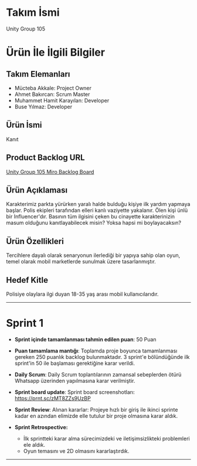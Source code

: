 # **Takım İsmi**

Unity Group 105

# Ürün İle İlgili Bilgiler

## Takım Elemanları
- Mücteba Akkale: Project Owner
- Ahmet Bakırcan: Scrum Master
- Muhammet Hamit Karayılan: Developer
- Buse Yılmaz: Developer

## Ürün İsmi

Kanıt

## Product Backlog URL

[Unity Group 105 Miro Backlog Board](https://miro.com/app/board/uXjVK1Zxcfw=/?share_link_id=701000237307)

## Ürün Açıklaması

Karakterimiz parkta yürürken yaralı halde bulduğu kişiye ilk yardım yapmaya başlar. Polis ekipleri tarafından elleri kanlı vaziyette yakalanır. Ölen kişi ünlü bir Influencer'dır. Basının tüm ilgisini çeken bu cinayette karakterinizin masum olduğunu kanıtlayabilecek misin? Yoksa hapsi mi boylayacaksın?

## Ürün Özellikleri

 Tercihlere dayalı olarak senaryonun ilerlediği bir yapıya sahip olan oyun, temel olarak mobil marketlerde sunulmak üzere tasarlanmıştır.

## Hedef Kitle

 Polisiye olaylara ilgi duyan 18-35 yaş arası mobil kullanıcılarıdır.

---

# Sprint 1

- **Sprint içinde tamamlanması tahmin edilen puan**: 50 Puan


- **Puan tamamlama mantığı**: Toplamda proje boyunca tamamlanması gereken 250 puanlık backlog bulunmaktadır. 3 sprint'e bölündüğünde ilk sprint'in 50 ile başlaması gerektiğine karar verildi.


- **Daily Scrum**: Daily Scrum toplantılarının zamansal sebeplerden ötürü Whatsapp üzerinden yapılmasına karar verilmiştir.

- **Sprint board update**: Sprint board screenshotları: 
  https://prnt.sc/zMT8ZZs9UzBP

- **Sprint Review**: 
Alınan kararlar: Projeye hızlı bir giriş ile ikinci sprinte kadar en azından elimizde elle tutulur bir proje olmasına karar aldık.

- **Sprint Retrospective:**
  - İlk sprintteki karar alma sürecimizdeki ve iletişimsizlikteki problemleri ele aldık.
  - Oyun temasını ve 2D olmasını kararlaştırdık.
 
---
